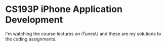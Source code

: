 # CS193P iPhone Application Development

I'm watching the course lectures on iTunesU and these are my solutions to the coding assignments.
